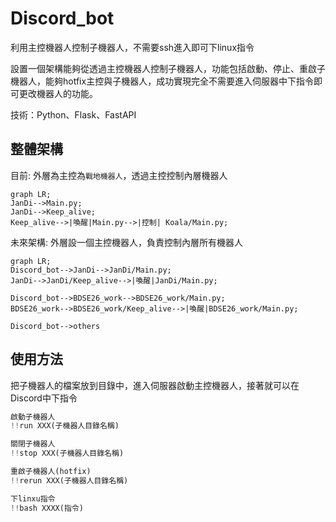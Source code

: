 # Discord_bot
利用主控機器人控制子機器人，不需要ssh進入即可下linux指令

設置一個架構能夠從透過主控機器人控制子機器人，功能包括啟動、停止、重啟子機器人，能夠hotfix主控與子機器人，成功實現完全不需要進入伺服器中下指令即可更改機器人的功能。

技術：Python、Flask、FastAPI

## 整體架構

目前: 外層為主控為`戰地機器人`，透過主控控制內層機器人

```mermaid
graph LR;  
JanDi-->Main.py;
JanDi-->Keep_alive;
Keep_alive-->|喚醒|Main.py-->|控制| Koala/Main.py;
```

未來架構: 外層設一個主控機器人，負責控制內層所有機器人

```mermaid
graph LR;  
Discord_bot-->JanDi-->JanDi/Main.py;
JanDi-->JanDi/Keep_alive-->|喚醒|JanDi/Main.py;

Discord_bot-->BDSE26_work-->BDSE26_work/Main.py;
BDSE26_work-->BDSE26_work/Keep_alive-->|喚醒|BDSE26_work/Main.py;

Discord_bot-->others
```

## 使用方法
把子機器人的檔案放到目錄中，進入伺服器啟動主控機器人，接著就可以在Discord中下指令
```py
啟動子機器人
!!run XXX(子機器人目錄名稱)

關閉子機器人
!!stop XXX(子機器人目錄名稱)

重啟子機器人(hotfix)
!!rerun XXX(子機器人目錄名稱)

下linxu指令
!!bash XXXX(指令)

